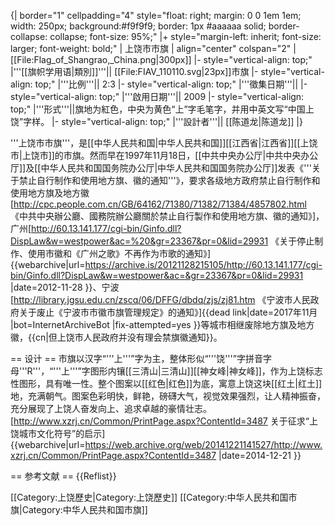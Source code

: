 {| border="1" cellpadding="4" style="float: right; margin: 0 0 1em 1em; width: 250px; background:#f9f9f9; border: 1px #aaaaaa solid; border-collapse: collapse; font-size: 95%;"
|+ style="margin-left: inherit; font-size: larger; font-weight: bold;" | 上饶市市旗
| align="center" colspan="2" |[[File:Flag_of_Shangrao,_China.png|300px]]
|- style="vertical-align: top;"
|'''[[旗帜学用语|類別]]'''|| [[File:FIAV_110110.svg|23px]]市旗
|- style="vertical-align: top;"
|'''比例'''|| 2:3
|- style="vertical-align: top;"
|'''徵集日期'''|| 
|- style="vertical-align: top;"
|'''啟用日期'''|| 2009
|- style="vertical-align: top;"
|'''形式'''||旗地为紅色，中央为黄色“上”字毛笔字，并用中英文写“中国上饶”字样。
|- style="vertical-align: top;"
|'''設計者'''||  [[陈道龙|陈道龙]]
|}

'''上饶市市旗'''，是[[中华人民共和国|中华人民共和国]][[江西省|江西省]][[上饶市|上饶市]]的市旗。然而早在1997年11月18日，[[中共中央办公厅|中共中央办公厅]]及[[中华人民共和国国务院办公厅|中华人民共和国国务院办公厅]]发表《'''关于禁止自行制作和使用地方旗、徽的通知'''》，要求各级地方政府禁止自行制作和使用地方旗及地方徽<ref name="中共中央辦公廳、國務院辦公廳關於禁止自行製作和使用地方旗、徽的通知">[http://cpc.people.com.cn/GB/64162/71380/71382/71384/4857802.html 《中共中央辦公廳、國務院辦公廳關於禁止自行製作和使用地方旗、徽的通知》]</ref>，广州<ref name="关于停止制作、使用市徽和《广州之歌》不再作为市歌的通知">[http://60.13.141.177/cgi-bin/Ginfo.dll?DispLaw&w=westpower&ac=%20&gr=23367&pr=0&lid=29931 《关于停止制作、使用市徽和《广州之歌》不再作为市歌的通知》] {{webarchive|url=https://archive.is/20121128215105/http://60.13.141.177/cgi-bin/Ginfo.dll?DispLaw&w=westpower&ac=&gr=23367&pr=0&lid=29931 |date=2012-11-28 }}</ref>、宁波<ref name="宁波市人民政府关于废止《宁波市市徽市旗管理规定》的通知">[http://library.jgsu.edu.cn/zscq/06/DFFG/dbdq/zjs/zj81.htm 《宁波市人民政府关于废止《宁波市市徽市旗管理规定》的通知》]{{dead link|date=2017年11月 |bot=InternetArchiveBot |fix-attempted=yes }}</ref>等城市相继废除地方旗及地方徽，{{cn|但上饶市人民政府并没有理会禁旗徽通知}}。

== 设计 ==
市旗以汉字“'''上'''”字为主，整体形似“'''饶'''”字拼音字母'''R'''，“'''上'''”字图形内镶[[三清山|三清山]][[神女峰|神女峰]]，作为上饶标志性图形，具有唯一性。整个图案以[[红色|红色]]为底，寓意上饶这块[[红土|红土]]地，充满朝气。图案色彩明快，鲜艳，磅礴大气，视觉效果强烈，让人精神振奋，充分展现了上饶人奋发向上、追求卓越的豪情壮志。<ref>[http://www.xzrj.cn/Common/PrintPage.aspx?ContentId=3487 关于征求“上饶城市文化符号”的启示] {{webarchive|url=https://web.archive.org/web/20141221141527/http://www.xzrj.cn/Common/PrintPage.aspx?ContentId=3487 |date=2014-12-21 }}</ref>

== 参考文献 ==
{{Reflist}}

[[Category:上饶歷史|Category:上饶歷史]]
[[Category:中华人民共和国市旗|Category:中华人民共和国市旗]]